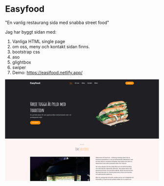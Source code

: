 # Easyfood

"En vanlig restaurang sida med snabba street food"

Jag har byggt sidan med:

1. Vanliga HTML single page
2. om oss, meny och kontakt sidan finns.
3. bootstrap css
4. aso
5. glightbox
6. swiper
7. Demo: https://easifood.netlify.app/
<img src="https://github.com/kayn85/kayn85/blob/main/easyfood-screenshot.png">
